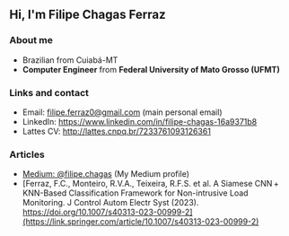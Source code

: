 
## Hi, I'm Filipe Chagas Ferraz

### About me

* Brazilian from Cuiabá-MT
* **Computer Engineer** from **Federal University of Mato Grosso (UFMT)**

### Links and contact

* Email: filipe.ferraz0@gmail.com (main personal email)
* LinkedIn: https://www.linkedin.com/in/filipe-chagas-16a9371b8
* Lattes CV: http://lattes.cnpq.br/7233761093126361
  
### Articles
* [Medium: @filipe.chagas](https://medium.com/@filipe.chagas) (My Medium profile)
* [Ferraz, F.C., Monteiro, R.V.A., Teixeira, R.F.S. et al. A Siamese CNN + KNN-Based Classification Framework for Non-intrusive Load Monitoring. J Control Autom Electr Syst (2023). https://doi.org/10.1007/s40313-023-00999-2](https://link.springer.com/article/10.1007/s40313-023-00999-2)


